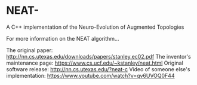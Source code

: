 # NEAT-
A C++ implementation of the Neuro-Evolution of Augmented Topologies

For more information on the NEAT algorithm...

The original paper: http://nn.cs.utexas.edu/downloads/papers/stanley.ec02.pdf
The inventor's maintenance page: https://www.cs.ucf.edu/~kstanley/neat.html
Original software release: http://nn.cs.utexas.edu/?neat-c
Video of someone else's implementation: https://www.youtube.com/watch?v=qv6UVOQ0F44
